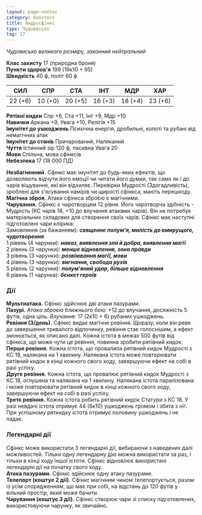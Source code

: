 ```yaml
---
layout: page-nontoc
category: monsters
title: Андросфінкс
type: Чудовисько
tag: 17
---
```


_Чудовисько великого розміру, законний нейтральний_  

**Клас захисту** 17 (природна броня)    
**Пункти здоров'я** 199 (19к10 + 95)    
**Швидкість** 40 ф, політ 60 ф  

| СИЛ     | СПР     | СТА     | ІНТ     | МДР     | ХАР     |
| ------- | ------- | ------- | ------- | ------- | ------- |
| 22 (+6) | 10 (+0) | 20 (+5) | 16 (+3) | 18 (+4) | 23 (+6) |

**Рятівні кидки** Спр +6, Ста +11, Інт +9, Мдр +10    
**Навички** Аркана +9, Увага +10, Релігія +15    
**Імунітет до ушкоджень** Психічна енергія, дробильні, колоті та рубані від немагічних атак    
**Імунітет до станів** Причарований, Наляканий    
**Чуття** Істинний зір 120 ф, пасивна Увага 20    
**Мови** Спільна, мова сфінксів    
**Небезпека** 17 (18 000 ПД)  

**Незбагненний.** Сфінкс має імунітет до будь-яких ефектів, що дозволяють відчути його емоції чи читати його думки, так само як і до чарів віщування, які він відхиляє. Перевірки Мудрості (Здогадливість), зроблені для з'ясування намірів чи щирості сфінкса, мають перешкоду.    
**Магічна зброя.** Атаки сфінкса зброєю є магічними.    
**Чарування.** Сфінкс є чаротворцем 12 рівня. Його чаротворча здібність - Мудрість (КС чарів 18, +10 до влучання атаками чарів). Він не потребує матеріальних складових для створення своїх чарів. Сфінкс має наступні підготовлені чари клірика:    
Замовляння (за бажанням): **_священне полум'я, милість до вмирущого, чудотворення_**    
1 рівень (4 чарунки): **_наказ, виявлення зла й добра, виявлення магії_**    
2 рівень (3 чарунки): **_менше відновлення, зона правди_**    
3 рівень (3 чарунки): **_розвіювання магії, мови_**    
4 рівень (3 чарунки): **_вигнання, свобода рухів_**    
5 рівень (2 чарунки): **_полум'яний удар, більше відновлення_**    
6 рівень (1 чарунка): **_бенкет героїв_**

### Дії

**Мультиатака.** Сфінкс здійснює дві атаки пазурами.    
**Пазурі.** _Атака зброєю ближнього бою:_ +12 до влучання, досяжність 5 футів, одна ціль. _Влучання:_ 17 (2к10 + 6) рубаних ушкоджень.    
**Ревіння (3/день).** Сфінкс видає магічне ревіння. Щоразу, коли він реве до завершення тривалого відпочинку, ревіння стає голоснішим, а ефект змінюється, як описано далі. Кожна істота в межах 500 футів від сфінкса, що може чути це ревіння, повинна зробити рятівний кидок.    
**Перше ревіння.** Кожна істота, що провалила рятівний кидок Мудрості з КС 18, налякана на 1 хвилину. Налякана істота може повторювати рятівний кидок в кінці кожного свого ходу, завершуючи ефект на собі в разі успіху.    
**Друге ревіння.** Кожна істота, що провалює рятівний кидок Мудрості з КС 18, оглушена та налякана на 1 хвилину. Налякана істота паралізована і може повторювати рятівний кидок в кінці кожного свого ходу, завершуючи ефект на собі в разі успіху.    
**Третє ревіння.** Кожна істота робить рятівний кидок Статури з КС 18. У разі невдачі істота отримує 44 (8к10) ушкоджень громом і збита з ніг. При успішному ряткидку істота отримує половину ушкоджень і не падає.

### Легендарні дії

Сфінкс може використати 3 легендарні дії, вибираючи з наведених далі можливостей. Тільки одну легендарну дію можна використати за раз, і тільки в кінці ходу іншої істоти. Сфінкс відновлює використані легендарні дії на початку свого ходу.    
**Атака пазурами.** Сфінкс здійснює одну атаку пазурами.    
**Телепорт (коштує 2 дії).** Сфінкс магічним чином телепортується, разом із усім спорядженням, що має при собі, на відстань до 120 футів у вільний простір, який може бачити.    
**Чарування (коштує 3 дії).** Сфінкс створює чари зі списку підготовлених, використовуючи чарунку, як звичайно.
